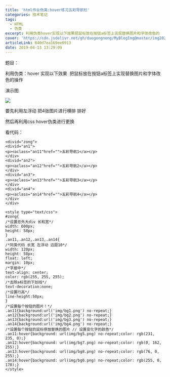 ```yaml
---
title: 'html作业伪类:hover练习五彩导航栏'
categories: 技术笔记
tags:
  - HTML
  - 伪类
excerpt: 利用伪类hover实现以下效果把鼠标放在按钮a标签上实现替换图片和字体改色的
cover: 'https://cdn.jsdelivr.net/gh/duogongneng/MyBlogImg@master/img20200918124151.png'
articleLink: 840d7ea169ee0913
date: 2019-04-13 13:29:09
---
```


题目：

利用伪类：hover 实现以下效果  把鼠标放在按钮a标签上实现替换图片和字体改色的操作

演示图

![](https://cdn.jsdelivr.net/gh/duogongneng/MyBlogImg@master/img20200918123646.png)

要先利用左浮动 把4张图片进行横排 排好 

然后再利用css hover伪类进行更换

看代码：

```
<divid="zong">
<divid="an1">
<p><aclass="an11"href="">五彩导航1</a></p>
</div>
<divid="an2">
<p><aclass="an12"href="">五彩导航2</a></p>
</div>
<divid="an3">
<p><aclass="an13"href="">五彩导航3</a></p>
</div>
<divid="an4">
<p><aclass="an14"href="">五彩导航4</a></p>
</div>
</div>
```

```
<style type="text/css">
#zong{
/*设置总外大div 长和宽*/
width: 600px;
height: 58px;
}
.an11,.an12,.an13,.an14{
/*同类代码 长宽 左浮动 边距10*/
width: 120px;
height: 58px;
float: left;
margin: 10px;
/*字居中*/
text-align: center;
color: rgb(255, 255, 255);
/*去除a标签的下划线*/
text-decoration:none;
/*设置行高*/
line-height:50px;
}
/*设置每个按钮的图片！*/
.an11{background:url('img/bg1.png') no-repeat;}
.an12{background:url('img/bg2.png') no-repeat;}
.an13{background:url('img/bg3.png') no-repeat;}
.an14{background:url('img/bg4.png') no-repeat;}
/*设置每个按钮的鼠标停放替换的图片 // 设置变化字的颜色*/
.an11:hover{background: url(img/bg5.png) no-repeat;color: rgb(231, 235, 0);}
.an12:hover{background: url(img/bg7.png) no-repeat;color: rgb(0, 162, 255);}
.an13:hover{background: url(img/bg8.png) no-repeat;color: rgb(76, 0, 255);}
.an14:hover{background: url(img/bg6.png) no-repeat;color: rgb(255, 0, 170);}
</style>
```

